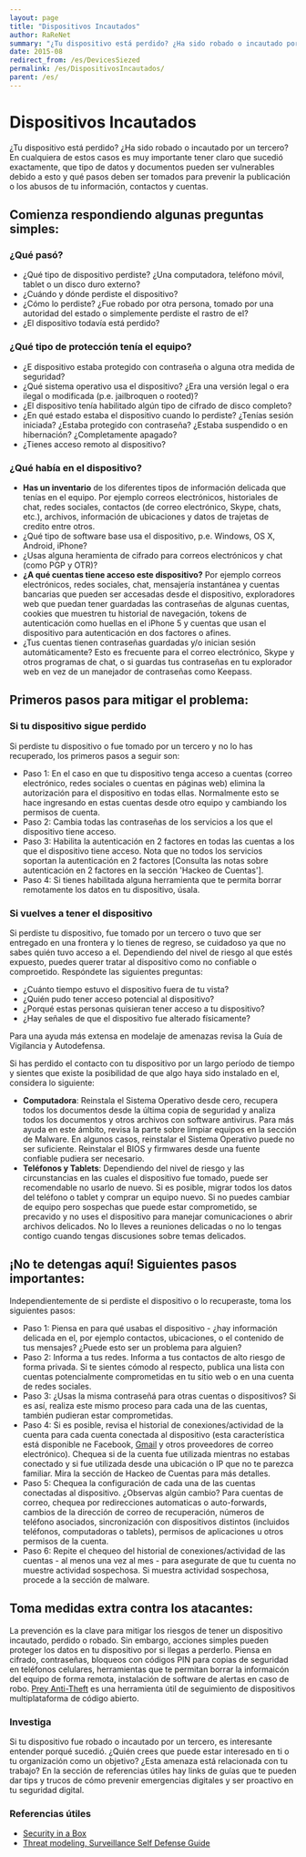 ```yaml
---
layout: page
title: "Dispositivos Incautados"
author: RaReNet
summary: "¿Tu dispositivo está perdido? ¿Ha sido robado o incautado por un tercero? En cualquiera de estos casos es muy importante tener claro que sucedió exactamente, que tipo de datos y documentos pueden ser vulnerables debido a esto y qué pasos deben ser tomados para prevenir la publicación o los abusos de tu información, contactos y cuentas."
date: 2015-08
redirect_from: /es/DevicesSiezed
permalink: /es/DispositivosIncautados/
parent: /es/
---
```


# Dispositivos Incautados

¿Tu dispositivo está perdido? ¿Ha sido robado o incautado por un tercero? En cualquiera de estos casos es muy importante tener claro que sucedió exactamente, que tipo de datos y documentos pueden ser vulnerables debido a esto y qué pasos deben ser tomados para prevenir la publicación o los abusos de tu información, contactos y cuentas.

## Comienza respondiendo algunas preguntas simples:

### ¿Qué pasó?

- ¿Qué tipo de dispositivo perdiste? ¿Una computadora, teléfono móvil, tablet o un disco duro externo?
- ¿Cuándo y dónde perdiste el dispositivo?
- ¿Cómo lo perdiste? ¿Fue robado por otra persona, tomado por una autoridad del estado o simplemente perdiste el rastro de el?
- ¿El dispositivo todavía está perdido?

### ¿Qué tipo de protección tenía el equipo?

- ¿E dispositivo estaba protegido con contraseña o alguna otra medida de seguridad?
- ¿Qué sistema operativo usa el dispositivo? ¿Era una versión legal o era ilegal o modificada (p.e. jailbroquen o rooted)?
- ¿El dispositivo tenía habilitado algún tipo de cifrado de disco completo?
- ¿En qué estado estaba el dispositivo cuando lo perdiste? ¿Tenías sesión iniciada? ¿Estaba protegido con contraseña? ¿Estaba suspendido o en hibernación? ¿Completamente apagado?
- ¿Tienes acceso remoto al dispositivo?

### ¿Qué había en el dispositivo?

- **Has un inventario** de los diferentes tipos de información delicada que tenías en el equipo. Por ejemplo correos electrónicos, historiales de chat, redes sociales, contactos (de correo electrónico, Skype, chats, etc.), archivos, información de ubicaciones y datos de trajetas de credito entre otros.
- ¿Qué tipo de software base usa el dispositivo, p.e. Windows, OS X, Android, iPhone?
- ¿Usas alguna heramienta de cifrado para correos electrónicos y chat (como PGP y OTR)?
- **¿A qué cuentas tiene acceso este dispositivo?** Por ejemplo correos electrónicos, redes sociales, chat, mensajería instantánea y cuentas bancarias que pueden ser accesadas desde el dispositivo, exploradores web que puedan tener guardadas las contraseñas de algunas cuentas, cookies que muestren tu historial de navegación, tokens de autenticación como huellas en el iPhone 5 y cuentas que usan el dispositivo para autenticación en dos factores o afines.
- ¿Tus cuentas tienen contraseñas guardadas y/o inician sesión automáticamente? Esto es frecuente para el correo electrónico, Skype y otros programas de chat, o si guardas tus contraseñas en tu explorador web en vez de un manejador de contraseñas como Keepass.

## Primeros pasos para mitigar el problema:

### Si tu dispositivo sigue perdido

Si perdiste tu dispositivo o fue tomado por un tercero y no lo has recuperado, los primeros pasos a seguir son:

-  Paso 1: En el caso en que tu dispositivo tenga acceso a cuentas (correo electrónico, redes sociales o cuentas en páginas web) elimina la autorización para el dispositivo en todas ellas. Normalmente esto se hace ingresando en estas cuentas desde otro equipo y cambiando los permisos de cuenta.
- Paso 2: Cambia todas las contraseñas de los servicios a los que el dispositivo tiene acceso.
- Paso 3: Habilita la autenticación en 2 factores en todas las cuentas a los que el dispositivo tiene acceso. Nota que no todos los servicios soportan la autenticación en 2 factores [Consulta las notas sobre autenticación en 2 factores en la sección 'Hackeo de Cuentas'].
- Paso 4: Si tienes habilitada alguna herramienta que te permita borrar remotamente los datos en tu dispositivo, úsala.

### Si vuelves a tener el dispositivo

Si perdiste tu dispositivo, fue tomado por un tercero o tuvo que ser entregado en una frontera y lo tienes de regreso, se cuidadoso ya que no sabes quién tuvo acceso a el. Dependiendo del nivel de riesgo al que estés expuesto, puedes querer tratar al dispositivo como no confiable o comproetido. Respóndete las siguientes preguntas:

- ¿Cuánto tiempo estuvo el dispositivo fuera de tu vista?
- ¿Quién pudo tener acceso potencial al dispositivo?
- ¿Porqué estas personas quisieran tener acceso a tu dispositivo?
- ¿Hay señales de que el dispositivo fue alterado físicamente?

Para una ayuda más extensa en modelaje de amenazas revisa la Guía de Vigilancia y Autodefensa.

Si has perdido el contacto con tu dispositivo por un largo período de tiempo y sientes que existe la posibilidad de que algo haya sido instalado en el, considera lo siguiente:

- **Computadora**: Reinstala el Sistema Operativo desde cero, recupera todos los documentos desde la última copia de seguridad y analiza todos los documentos y otros archivos con software antivirus. Para más ayuda en este ámbito, revisa la parte sobre limpiar equipos en la sección de Malware. En algunos casos, reinstalar el Sistema Operativo puede no ser suficiente. Reinstalar el BIOS y firmwares desde una fuente confiable pudiera ser necesario.
- **Teléfonos y Tablets**: Dependiendo del nivel de riesgo y las circunstancias en las cuales el dispositivo fue tomado, puede ser recomendable no usarlo de nuevo. Si es posible, migrar todos los datos del teléfono o tablet y comprar un equipo nuevo. Si no puedes cambiar de equipo pero sospechas que puede estar comprometido, se precavido y no uses el dispositivo para manejar comunicaciones o abrir archivos delicados. No lo lleves a reuniones delicadas o no lo tengas contigo cuando tengas discusiones sobre temas delicados.

## ¡No te detengas aquí! Siguientes pasos importantes:
Independientemente de si perdiste el dispositivo o lo recuperaste, toma los siguientes pasos:

- Paso 1: Piensa en para qué usabas el dispositivo - ¿hay información delicada en el, por ejemplo contactos, ubicaciones, o el contenido de tus mensajes? ¿Puede esto ser un problema para alguien?
- Paso 2: Informa a tus redes. Informa a tus contactos de alto riesgo de forma privada. Si te sientes cómodo al respecto, publica una lista con cuentas potencialmente comprometidas en tu sitio web o en una cuenta de redes sociales.
- Paso 3: ¿Usas la misma contraseñá para otras cuentas o dispositivos? Si es así, realiza este mismo proceso para cada una de las cuentas, también pudieran estar comprometidas.
- Paso 4: Si es posible, revisa el historial de conexiones/actividad de la cuenta para cada cuenta conectada al dispositivo (esta característica está disponible ne Facebook, [Gmail](https://www.google.com/settings/security?hl=es) y otros proveedores de correo electrónico). Chequea si de la cuenta fue utilizada mientras no estabas conectado y si fue utilizada desde una ubicación o IP que no te parezca familiar. Mira la sección de Hackeo de Cuentas para más detalles.
- Paso 5: Chequea la configuración de cada una de las cuentas conectadas al dispositivo. ¿Observas algún cambio? Para cuentas de correo, chequea por redirecciones automaticas o auto-forwards, cambios de la dirección de correo de recuperación, números de teléfono asociados, sincronización con dispositivos distintos (incluidos teléfonos, computadoras o tablets), permisos de aplicaciones u otros permisos de la cuenta.
- Paso 6: Repite el chequeo del historial de conexiones/actividad de las cuentas - al menos una vez al mes - para asegurate de que tu cuenta no muestre actividad sospechosa. Si muestra actividad sospechosa, procede a la sección de malware.

## Toma medidas extra contra los atacantes:

La prevención es la clave para mitigar los riesgos de tener un dispositivo incautado, perdido o robado. Sin embargo, acciones simples pueden proteger los datos en tu dispositivo por si llegas a perderlo. Piensa en cifrado, contraseñas, bloqueos con códigos PIN para copias de seguridad en teléfonos celulares, herramientas que te permitan borrar la informaicón del equipo de forma remota, instalación de software de alertas en caso de robo. [Prey Anti-Theft](https://preyproject.com/) es una herramienta útil de seguimiento de dispositivos multiplataforma de código abierto.

### Investiga
Si tu dispositivo fue robado o incautado por un tercero, es interesante entender porqué sucedió. ¿Quién crees que puede estar interesado en ti o tu organización como un objetivo? ¿Esta amenaza está relacionada con tu trabajo? En la sección de referencias útiles hay links de guías que te pueden dar tips y trucos de cómo prevenir emergencias digitales y ser proactivo en tu seguridad digital.

### Referencias útiles

* [Security in a Box](https://securityinabox.org/es/chapter_7_2)
* [Threat modeling, Surveillance Self Defense Guide](https://ssd.eff.org/risk/threats)

